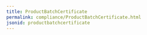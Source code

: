 ```yaml
---
title: ProductBatchCertificate
permalink: compliance/ProductBatchCertificate.html
jsonid: productbatchcertificate
---
```

